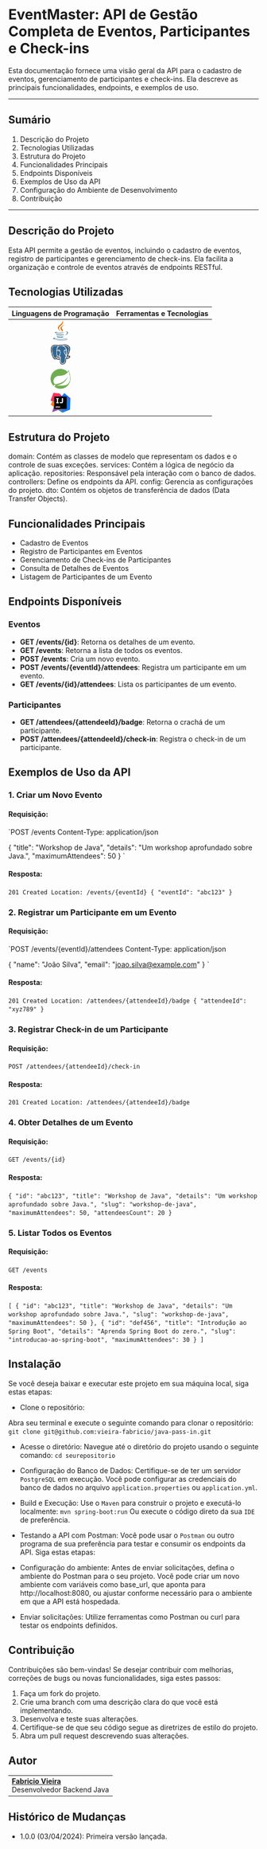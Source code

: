 # EventMaster: API de Gestão Completa de Eventos, Participantes e Check-ins

Esta documentação fornece uma visão geral da API para o cadastro de eventos, gerenciamento de participantes e check-ins. Ela descreve as principais funcionalidades, endpoints, e exemplos de uso.

---

## Sumário
1. Descrição do Projeto
2. Tecnologias Utilizadas
3. Estrutura do Projeto
4. Funcionalidades Principais
5. Endpoints Disponíveis
6. Exemplos de Uso da API
7. Configuração do Ambiente de Desenvolvimento
8. Contribuição

---

## Descrição do Projeto

Esta API permite a gestão de eventos, incluindo o cadastro de eventos, registro de participantes e gerenciamento de check-ins. Ela facilita a organização e controle de eventos através de endpoints RESTful.

## Tecnologias Utilizadas

| Linguagens de Programação | Ferramentas e Tecnologias |
| :-----------------: | :-----------------------: |
| <img height="40" src="https://github.com/vieira-fabricio/icons/blob/main/java.svg"> 
  <img height="40" src="https://github.com/vieira-fabricio/icons/blob/main/postgresql.svg"> |
| <img height="40" src="https://github.com/vieira-fabricio/icons/blob/main/spring.svg">
  <img height="40" src="https://github.com/vieira-fabricio/icons/blob/main/intellij-ide.svg"> |
  
## Estrutura do Projeto

domain: Contém as classes de modelo que representam os dados e o controle de suas exceções.
services: Contém a lógica de negócio da aplicação.
repositories: Responsável pela interação com o banco de dados.
controllers: Define os endpoints da API.
config: Gerencia as configurações do projeto.
dto: Contém os objetos de transferência de dados (Data Transfer Objects).

## Funcionalidades Principais

* Cadastro de Eventos
* Registro de Participantes em Eventos
* Gerenciamento de Check-ins de Participantes
* Consulta de Detalhes de Eventos
* Listagem de Participantes de um Evento

## Endpoints Disponíveis

### Eventos

* **GET /events/{id}**: Retorna os detalhes de um evento.
* **GET /events**: Retorna a lista de todos os eventos.
* **POST /events**: Cria um novo evento.
* **POST /events/{eventId}/attendees**: Registra um participante em um evento.
* **GET /events/{id}/attendees**: Lista os participantes de um evento.

### Participantes

* **GET /attendees/{attendeeId}/badge**: Retorna o crachá de um participante.
* **POST /attendees/{attendeeId}/check-in**: Registra o check-in de um participante.

## Exemplos de Uso da API

### 1. Criar um Novo Evento

#### Requisição:
`POST /events
Content-Type: application/json

{
  "title": "Workshop de Java",
  "details": "Um workshop aprofundado sobre Java.",
  "maximumAttendees": 50
}
`

#### Resposta:

`201 Created
Location: /events/{eventId}
{
  "eventId": "abc123"
}
`

### 2. Registrar um Participante em um Evento

#### Requisição:
`POST /events/{eventId}/attendees
Content-Type: application/json

{
  "name": "João Silva",
  "email": "joao.silva@example.com"
}
`

#### Resposta:
`201 Created
Location: /attendees/{attendeeId}/badge
{
  "attendeeId": "xyz789"
}
`

### 3. Registrar Check-in de um Participante

#### Requisição:
`POST /attendees/{attendeeId}/check-in
`

#### Resposta:
`201 Created
Location: /attendees/{attendeeId}/badge
`

### 4. Obter Detalhes de um Evento

#### Requisição:
`GET /events/{id}
`

#### Resposta:
`{
  "id": "abc123",
  "title": "Workshop de Java",
  "details": "Um workshop aprofundado sobre Java.",
  "slug": "workshop-de-java",
  "maximumAttendees": 50,
  "attendeesCount": 20
}
`

### 5. Listar Todos os Eventos

#### Requisição:
`GET /events
`

#### Resposta:
`[
  {
    "id": "abc123",
    "title": "Workshop de Java",
    "details": "Um workshop aprofundado sobre Java.",
    "slug": "workshop-de-java",
    "maximumAttendees": 50
  },
  {
    "id": "def456",
    "title": "Introdução ao Spring Boot",
    "details": "Aprenda Spring Boot do zero.",
    "slug": "introducao-ao-spring-boot",
    "maximumAttendees": 30
  }
]
`

## Instalação

Se você deseja baixar e executar este projeto em sua máquina local, siga estas etapas:

- Clone o repositório:

Abra seu terminal e execute o seguinte comando para clonar o repositório:
```git clone git@github.com:vieira-fabricio/java-pass-in.git```

- Acesse o diretório:
Navegue até o diretório do projeto usando o seguinte comando:
```cd seurepositorio```

- Configuração do Banco de Dados:
Certifique-se de ter um servidor `PostgreSQL` em execução. Você pode configurar as credenciais do banco de dados no arquivo `application.properties` ou `application.yml`.

- Build e Execução:
Use o `Maven` para construir o projeto e executá-lo localmente:
```mvn spring-boot:run```
Ou execute o código direto da sua `IDE` de preferência.

- Testando a API com Postman:
Você pode usar o `Postman` ou outro programa de sua preferência para testar e consumir os endpoints da API. Siga estas etapas:

- Configuração do ambiente:
Antes de enviar solicitações, defina o ambiente do Postman para o seu projeto. Você pode criar um novo ambiente com variáveis como base_url, que aponta para http://localhost:8080, ou ajustar conforme necessário para o ambiente em que a API está hospedada.

- Enviar solicitações:
Utilize ferramentas como Postman ou curl para testar os endpoints definidos.

## Contribuição

Contribuições são bem-vindas! Se desejar contribuir com melhorias, correções de bugs ou novas funcionalidades, siga estes passos:

1. Faça um fork do projeto.
2. Crie uma branch com uma descrição clara do que você está implementando.
3. Desenvolva e teste suas alterações.
4. Certifique-se de que seu código segue as diretrizes de estilo do projeto.
5. Abra um pull request descrevendo suas alterações.

## Autor
<table>
  <tr>
    <td align="left">
      <a href="https://github.com/vieira-fabricio">
        <span><b>Fabricio Vieira</b></span>
      </a>
      <br>
      <span>Desenvolvedor Backend Java</span>
    </td>
  </tr>
</table>

## Histórico de Mudanças

- 1.0.0 (03/04/2024): Primeira versão lançada.
